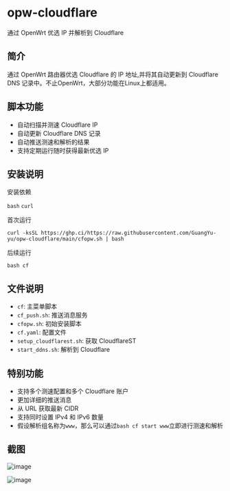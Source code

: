 # opw-cloudflare

通过 OpenWrt 优选 IP 并解析到 Cloudflare

## 简介

通过 OpenWrt 路由器优选 Cloudflare 的 IP 地址,并将其自动更新到 Cloudflare DNS 记录中。不止OpenWrt，大部分功能在Linux上都适用。

## 脚本功能

- 自动扫描并测速 Cloudflare IP
- 自动更新 Cloudflare DNS 记录
- 自动推送测速和解析的结果
- 支持定期运行随时获得最新优选 IP

## 安装说明

安装依赖

`bash` `curl`

首次运行

```curl -ksSL https://ghp.ci/https://raw.githubusercontent.com/GuangYu-yu/opw-cloudflare/main/cfopw.sh | bash```

后续运行

`bash cf`

## 文件说明

- `cf`: 主菜单脚本
- `cf_push.sh`: 推送消息服务
- `cfopw.sh`: 初始安装脚本
- `cf.yaml`: 配置文件
- `setup_cloudflarest.sh`: 获取 CloudflareST
- `start_ddns.sh`: 解析到 Cloudflare

## 特别功能

- 支持多个测速配置和多个 Cloudflare 账户
- 更加详细的推送消息
- 从 URL 获取最新 CIDR
- 支持同时设置 IPv4 和 IPv6 数量
- 假设解析组名称为`www`，那么可以通过`bash cf start www`立即进行测速和解析

## 截图

![image](https://ghp.ci/https://raw.githubusercontent.com/GuangYu-yu/opw-cloudflare/refs/heads/main/ec3024bc-bcc6-4afb-a642-fb8dab314c89.png)

![image](https://ghp.ci/https://raw.githubusercontent.com/GuangYu-yu/opw-cloudflare/refs/heads/main/b18dd128-f5be-43a0-9575-a21a3572f670.png)
